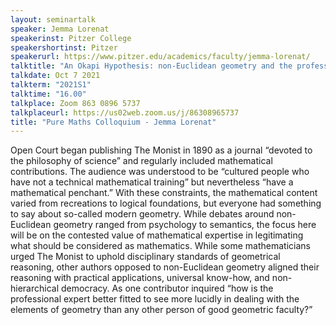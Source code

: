 ```yaml
---
layout: seminartalk
speaker: Jemma Lorenat
speakerinst: Pitzer College
speakershortinst: Pitzer
speakerurl: https://www.pitzer.edu/academics/faculty/jemma-lorenat/
talktitle: "An Okapi Hypothesis: non-Euclidean geometry and the professional expert in American mathematics"
talkdate: Oct 7 2021
talkterm: "2021S1"
talktime: "16.00"
talkplace: Zoom 863 0896 5737
talkplaceurl: https://us02web.zoom.us/j/86308965737
title: "Pure Maths Colloquium - Jemma Lorenat"
---
```


Open Court began publishing The Monist in 1890 as a journal “devoted to the philosophy of science” and regularly included mathematical contributions. The audience was understood to be “cultured people who have not a technical mathematical training” but nevertheless “have a mathematical penchant.” With these constraints, the mathematical content varied from recreations to logical foundations, but everyone had something to say about so-called modern geometry. While debates around non-Euclidean geometry ranged from psychology to semantics, the focus here will be on the contested value of mathematical expertise in legitimating what should be considered as mathematics. While some mathematicians urged The Monist to uphold disciplinary standards of geometrical reasoning, other authors opposed to non-Euclidean geometry aligned their reasoning with practical applications, universal know-how, and non-hierarchical democracy. As one contributor inquired “how is the professional expert better fitted to see more lucidly in dealing with the elements of geometry than any other person of good geometric faculty?”